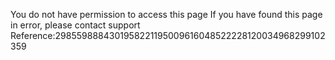 You do not have permission to access this page If you have found this page in error, please contact support Reference:2985598884301958221195009616048522228120034968299102359